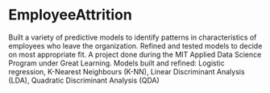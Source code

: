 # EmployeeAttrition
Built a variety of predictive models to identify patterns in characteristics of employees who leave the organization. Refined and tested models to decide on most appropriate fit. A project done during the MIT Applied Data Science Program under Great Learning. Models built and refined: Logistic regression, K-Nearest Neighbours (K-NN), Linear Discriminant Analysis (LDA), Quadratic Discriminant Analysis (QDA)
